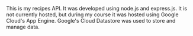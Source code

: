 This is my recipes API. It was developed using node.js and express.js. It is not currently hosted, but during my course it was hosted using Google Cloud's App Engine. Google's Cloud Datastore was used to store and manage data.

